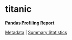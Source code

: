 # titanic

[**Pandas Profiling Report**](https://epistasislab.github.io/penn-ml-benchmarks/profile/titanic.html)

[Metadata](metadata.yaml) | [Summary Statistics](summary_stats.tsv)
